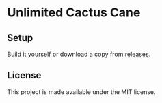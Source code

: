 # Unlimited Cactus Cane

## Setup

Build it yourself or download a copy from [releases](https://github.com/ehwuts/UnlimitedCactusCane/releases/).

## License

This project is made available under the MIT license.
